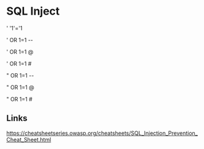 # SQL Inject

'
'1'='1

' OR 1=1 --

' OR 1=1 @

' OR 1=1 #

" OR 1=1 --

" OR 1=1 @

" OR 1=1 #

## Links

https://cheatsheetseries.owasp.org/cheatsheets/SQL_Injection_Prevention_Cheat_Sheet.html
